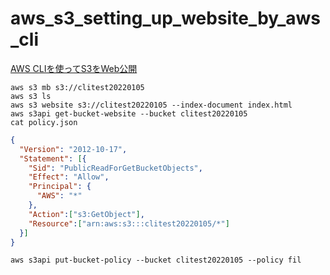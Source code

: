 # aws_s3_setting_up_website_by_aws_cli
[AWS CLIを使ってS3をWeb公開](https://siguniang.wordpress.com/2014/03/23/hosting-a-static-website-on-amazon-s3-with-aws-cli/)
```shell
aws s3 mb s3://clitest20220105
aws s3 ls
aws s3 website s3://clitest20220105 --index-document index.html
aws s3api get-bucket-website --bucket clitest20220105
cat policy.json
```

```json
{
  "Version": "2012-10-17",
  "Statement": [{
    "Sid": "PublicReadForGetBucketObjects",
    "Effect": "Allow",
    "Principal": {
      "AWS": "*"
    },
    "Action":["s3:GetObject"],
    "Resource":["arn:aws:s3:::clitest20220105/*"]
  }]
}
```

```shell
aws s3api put-bucket-policy --bucket clitest20220105 --policy fil
```